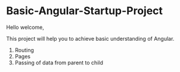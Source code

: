 # Basic-Angular-Startup-Project

Hello welcome, 

This project will help you to achieve basic understanding of Angular. 
1. Routing
2. Pages
3. Passing of data from parent to child 
